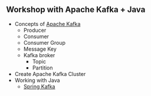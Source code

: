 ## Workshop with Apache Kafka + Java
* Concepts of [Apache Kafka](https://kafka.apache.org/)
  * Producer
  * Consumer
  * Consumer Group
  * Message Key
  * Kafka broker
    * Topic
    * Partition
* Create Apache Kafka Cluster
* Working with Java
  * [Spring Kafka](https://spring.io/projects/spring-kafka)
